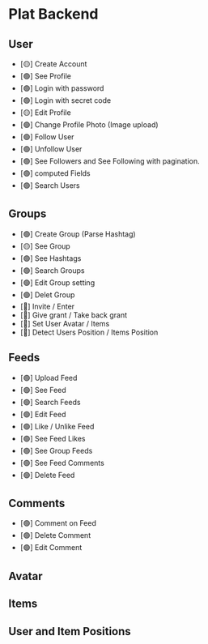 # Plat Backend #

## User
- [🟡] Create Account
- [🟢] See Profile
- [🟢] Login with password
- [🟢] Login with secret code
- [🟡] Edit Profile
- [🟢] Change Profile Photo (Image upload)
- [🟢] Follow User
- [🟢] Unfollow User
- [🟢] See Followers and See Following with pagination.
- [🟢] computed Fields
- [🟢] Search Users


## Groups
- [🟢] Create Group (Parse Hashtag)
- [🟡] See Group
- [🟢] See Hashtags
- [🟢] Search Groups
- [🟢] Edit Group setting
- [🟢] Delet Group
- [🔴] Invite / Enter
- [🔴] Give grant / Take back grant
- [🔴] Set User Avatar / Items
- [🔴] Detect Users Position / Items Position


## Feeds
- [🟢] Upload Feed
- [🟢] See Feed
- [🟢] Search Feeds
- [🟢] Edit Feed
- [🟢] Like / Unlike Feed
- [🟢] See Feed Likes
- [🟢] See Group Feeds
- [🟢] See Feed Comments
- [🟢] Delete Feed


## Comments
- [🟢] Comment on Feed
- [🟢] Delete Comment
- [🟢] Edit Comment

## Avatar

## Items

## User and Item Positions
